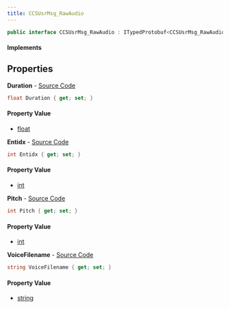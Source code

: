 ```yaml
---
title: CCSUsrMsg_RawAudio
---
```


```csharp
public interface CCSUsrMsg_RawAudio : ITypedProtobuf<CCSUsrMsg_RawAudio>, INativeHandle, INetMessage<CCSUsrMsg_RawAudio>, IDisposable
```

#### Implements

## Properties

**Duration** - [Source Code](https://github.com/swiftly-solution/swiftlys2/blob/master/managed/src/SwiftlyS2.Generated/Protobufs/Interfaces/CCSUsrMsg_RawAudio.cs#L24)

```csharp
float Duration { get; set; }
```

#### Property Value

- [float](https://learn.microsoft.com/dotnet/api/system.single)

**Entidx** - [Source Code](https://github.com/swiftly-solution/swiftlys2/blob/master/managed/src/SwiftlyS2.Generated/Protobufs/Interfaces/CCSUsrMsg_RawAudio.cs#L21)

```csharp
int Entidx { get; set; }
```

#### Property Value

- [int](https://learn.microsoft.com/dotnet/api/system.int32)

**Pitch** - [Source Code](https://github.com/swiftly-solution/swiftlys2/blob/master/managed/src/SwiftlyS2.Generated/Protobufs/Interfaces/CCSUsrMsg_RawAudio.cs#L18)

```csharp
int Pitch { get; set; }
```

#### Property Value

- [int](https://learn.microsoft.com/dotnet/api/system.int32)

**VoiceFilename** - [Source Code](https://github.com/swiftly-solution/swiftlys2/blob/master/managed/src/SwiftlyS2.Generated/Protobufs/Interfaces/CCSUsrMsg_RawAudio.cs#L27)

```csharp
string VoiceFilename { get; set; }
```

#### Property Value

- [string](https://learn.microsoft.com/dotnet/api/system.string)

